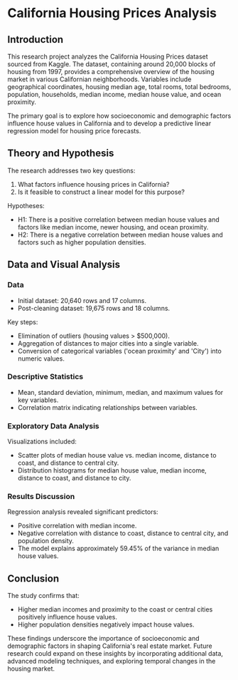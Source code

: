 # California Housing Prices Analysis

## Introduction

This research project analyzes the California Housing Prices dataset sourced from Kaggle. The dataset, containing around 20,000 blocks of housing from 1997, provides a comprehensive overview of the housing market in various Californian neighborhoods. Variables include geographical coordinates, housing median age, total rooms, total bedrooms, population, households, median income, median house value, and ocean proximity.

The primary goal is to explore how socioeconomic and demographic factors influence house values in California and to develop a predictive linear regression model for housing price forecasts.

## Theory and Hypothesis

The research addresses two key questions:

1. What factors influence housing prices in California?
2. Is it feasible to construct a linear model for this purpose?
   
Hypotheses:

- H1: There is a positive correlation between median house values and factors like median income, newer housing, and ocean proximity.
- H2: There is a negative correlation between median house values and factors such as higher population densities.
## Data and Visual Analysis

### Data
- Initial dataset: 20,640 rows and 17 columns.
- Post-cleaning dataset: 19,675 rows and 18 columns.
  
Key steps:

- Elimination of outliers (housing values > $500,000).
- Aggregation of distances to major cities into a single variable.
- Conversion of categorical variables ('ocean proximity' and 'City') into numeric values.

### Descriptive Statistics
- Mean, standard deviation, minimum, median, and maximum values for key variables.
- Correlation matrix indicating relationships between variables.

### Exploratory Data Analysis
Visualizations included:

- Scatter plots of median house value vs. median income, distance to coast, and distance to central city.
- Distribution histograms for median house value, median income, distance to coast, and distance to city.

### Results Discussion
Regression analysis revealed significant predictors:
- Positive correlation with median income.
- Negative correlation with distance to coast, distance to central city, and population density.
- The model explains approximately 59.45% of the variance in median house values.

## Conclusion

The study confirms that:

- Higher median incomes and proximity to the coast or central cities positively influence house values.
- Higher population densities negatively impact house values.

These findings underscore the importance of socioeconomic and demographic factors in shaping California's real estate market. Future research could expand on these insights by incorporating additional data, advanced modeling techniques, and exploring temporal changes in the housing market.

